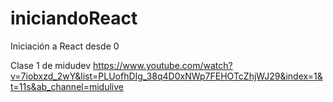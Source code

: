 # iniciandoReact
Iniciación a React desde 0

Clase 1 de midudev
https://www.youtube.com/watch?v=7iobxzd_2wY&list=PLUofhDIg_38q4D0xNWp7FEHOTcZhjWJ29&index=1&t=11s&ab_channel=midulive
